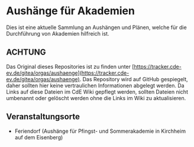 # Aushänge für Akademien

Dies ist eine aktuelle Sammlung an Aushängen und Plänen, welche für die Durchführung von Akademien hilfreich ist.

## ACHTUNG
Das Original dieses Repositories ist zu finden unter [https://tracker.cde-ev.de/gitea/orgas/aushaenge](https://tracker.cde-ev.de/gitea/orgas/aushaenge).
Das Repository wird auf GitHub gespiegelt, daher sollten hier keine vertraulichen Informationen abgelegt werden.
Da Links auf diese Dateien im CdE Wiki gepflegt werden, sollten Dateien nicht umbenannt oder gelöscht werden ohne die Links im Wiki zu aktualisieren.

## Veranstaltungsorte
- Feriendorf (Aushänge für Pfingst- und Sommerakademie in Kirchheim auf dem Eisenberg)
